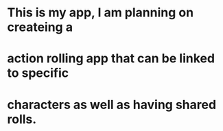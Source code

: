 # This is my app, I am planning on createing a
# action rolling app that can be linked to specific
# characters as well as having shared rolls.

